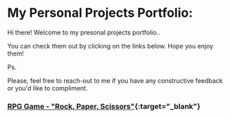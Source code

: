 <!-- # daler-bobojanov.github.io -->
# My Personal Projects Portfolio:

Hi there! Welcome to my presonal projects portfolio.. 

You can check them out by clicking on the links below. Hope you enjoy them! 

Ps.

Please, feel free to reach-out to me if you have any constructive feedback or you'd like to compliment.


### [RPG Game - "Rock, Paper, Scissors"](https://daler-bobojanov.github.io/RPGame-Rock,%20Paper,%20Scissors/){:target="_blank"}
